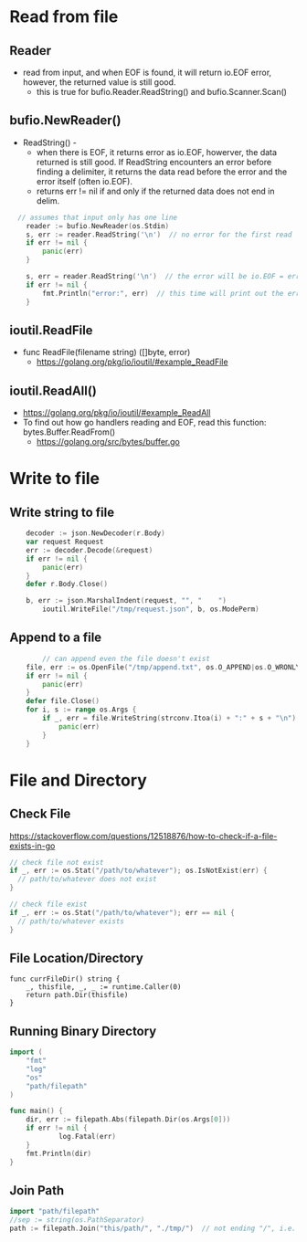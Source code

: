 # Read from file
## Reader
* read from input, and when EOF is found, it will return io.EOF error, however, the returned value is still good.
  * this is true for bufio.Reader.ReadString() and bufio.Scanner.Scan()

## bufio.NewReader()
* ReadString() - 
  * when there is EOF, it returns error as io.EOF, howerver, the data returned is still good. If ReadString encounters an error before finding a delimiter, it returns the data read before the error and the error itself (often io.EOF).
  * returns err != nil if and only if the returned data does not end in delim.
```go
  // assumes that input only has one line
	reader := bufio.NewReader(os.Stdin)
	s, err := reader.ReadString('\n')  // no error for the first read
	if err != nil {
		panic(err)
	}

	s, err = reader.ReadString('\n')  // the error will be io.EOF = errors.New("EOF")
	if err != nil {
		fmt.Println("error:", err)  // this time will print out the error. 
	}
```

## ioutil.ReadFile
* func ReadFile(filename string) ([]byte, error)
  * https://golang.org/pkg/io/ioutil/#example_ReadFile

## ioutil.ReadAll()
* https://golang.org/pkg/io/ioutil/#example_ReadAll
* To find out how go handlers reading and EOF, read this function: bytes.Buffer.ReadFrom()
  * https://golang.org/src/bytes/buffer.go

# Write to file
## Write string to file
```go
	decoder := json.NewDecoder(r.Body)
	var request Request
	err := decoder.Decode(&request)
	if err != nil {
		panic(err)
	}
	defer r.Body.Close()

	b, err := json.MarshalIndent(request, "", "    ")
        ioutil.WriteFile("/tmp/request.json", b, os.ModePerm)
```

## Append to a file
```go
        // can append even the file doesn't exist
	file, err := os.OpenFile("/tmp/append.txt", os.O_APPEND|os.O_WRONLY|os.O_CREATE, 0600)
	if err != nil {
		panic(err)
	}
	defer file.Close()
	for i, s := range os.Args {
		if _, err = file.WriteString(strconv.Itoa(i) + ":" + s + "\n"); err != nil {
			panic(err)
		}
	}
```

# File and Directory
## Check File
https://stackoverflow.com/questions/12518876/how-to-check-if-a-file-exists-in-go
```go
// check file not exist
if _, err := os.Stat("/path/to/whatever"); os.IsNotExist(err) {
  // path/to/whatever does not exist
}

// check file exist
if _, err := os.Stat("/path/to/whatever"); err == nil {
  // path/to/whatever exists
}
```

## File Location/Directory
```
func currFileDir() string {
	_, thisfile, _, _ := runtime.Caller(0)
	return path.Dir(thisfile)
}
```

## Running Binary Directory
```go
import (
    "fmt"
    "log"
    "os"
    "path/filepath"
)

func main() {
    dir, err := filepath.Abs(filepath.Dir(os.Args[0]))
    if err != nil {
            log.Fatal(err)
    }
    fmt.Println(dir)
}
```

## Join Path
```go
import "path/filepath"
//sep := string(os.PathSeparator)
path := filepath.Join("this/path/", "./tmp/")  // not ending "/", i.e. "this/path/tmp"
```
